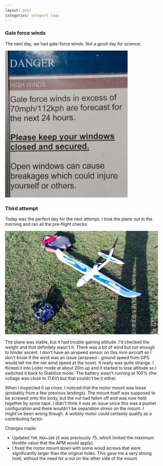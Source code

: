 ```yaml
---
layout: post
categories: teleport logs
---
```


### Gale force winds

The next day, we had gale-force winds. Not a good day for science:

![Gale-force winds](/assets/projects/teleport/gale-force-winds.png)

### Third attempt

Today was the perfect day for the next attempt. I took the plane out in the morning and ran all the pre-flight checks:

![Take 5](/assets/projects/teleport/axn-take-5.png)

The plane was stable, but it had trouble gaining altitude. I'd checked the weight and that definitely wasn't it. There was a bit of wind but not enough to hinder ascent. I don't have an airspeed sensor on this mini-aircraft so I don't know if the wind was an issue (airspeed - ground speed from GPS would tell me the net wind speed at the nose). It really was quite strange. I flicked it into Loiter mode at about 20m up and it started to lose altitude so I switched it back to Stabilize mode. The battery wasn't running at 100% (the voltage was close to 11.6V) but that couldn't be it either.

When I inspected it up close, I noticed that the motor mount was loose (probably from a few previous landings). The mount itself was supposed to be screwed onto the body, but the nut had fallen off and was now held together by some tape. I didn't think it was an issue since this was a pusher configuration and there wouldn't be separation stress on the mount. I might've been wrong though. A wobbly motor could certainly qualify as a contributing factor.

Changes made:
- Updated `THR_MAX=100` (it was previously 75, which limited the maximum throttle value that the APM would apply).
- I fixed the motor mount down with some wood screws that were significantly larger than the original holes. This gave me a very strong hold, without the need for a nut on the other side of the mount.

